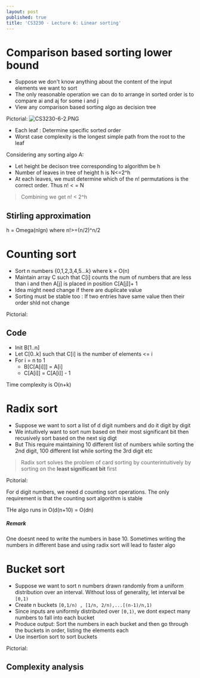 ```yaml
---
layout: post
published: true
title: 'CS3230 - Lecture 6: Linear sorting'
---
```

# Comparison based sorting lower bound 
- Suppose we don't know anything about the content of the input elements we want to sort
- The only reasonable operation we can do to arrange in sorted order is to compare ai and aj for some i and j
- View any comparison based sorting algo as decision tree

Pictorial:
![CS3230-6-2.PNG]({{site.baseurl}}/img/CS3230-6-2.PNG)

- Each leaf : Determine specific sorted order
- Worst case complexity is the longest simple path from the root to the leaf

Considering any sorting algo A:
- Let height be decison tree corresponding to algorithm be h
- Number of leaves in tree of height h is N<=2^h
- At each leaves, we must determine which of the n! permutations is the correct order. Thus n! < = N

> Combining we get n! < 2^h


## Stirling approximation
h = Omega(nlgn) where n!>=(n/2)^n/2


# Counting sort
- Sort n numbers {0,1,2,3,4,5...k} where k = O(n)
- Maintain array C such that C[i] counts the num of numbers that are less than i and then A[j] is placed in position C[A[j]]+ 1
- Idea might need change if there are duplicate value
- Sorting must be stable too : If two entries have same value then their order shld not change

Pictorial:

## Code
- Init B[1..n]
- Let C[0..k] such that C[i] is the number of elements <= i
- For i = n to 1
	- B[C[A[i]]] = A[i]
    - C[A[i]] = C[A[i]] - 1


Time complexity is O(n+k)


# Radix sort
- Suppose we want to sort a list of d digit numbers and do it digit by digit
- We intuitively want to sort num based on their most significant bit then recusively sort based on the next sig digt
- But This require maintaining 10 different list of numbers while sorting the 2nd digit, 100 different list while sorting the 3rd digit etc

> Radix sort solves the problem of card sorting by counterintuitively by sorting on the **least significant bit** first


Pcitorial:

For d digit numbers, we need d counting sort operations. The only requirement is that the counting sort algorithm is stable

THe algo runs in O(d(n+10) = O(dn)


##### Remark
One doesnt need to write the numbers in base 10. Sometimes writing the numbers in different base and using radix sort will lead to faster algo


# Bucket sort
- Suppose we want to sort n numbers drawn randomly from a uniform distribution over an interval. Without loss of generality, let interval be `[0,1)`
- Create n buckets `[0,1/n) , [1/n, 2/n),...[(n-1)/n,1)`
- Since inputs are uniformly distributed over `[0,1)`, we dont expect many numbers to fall into each bucket
- Produce output: Sort the numbers in each bucket and then go through the buckets in order, listing the elements each
- Use insertion sort to sort buckets

Pictorial:


## Complexity analysis
